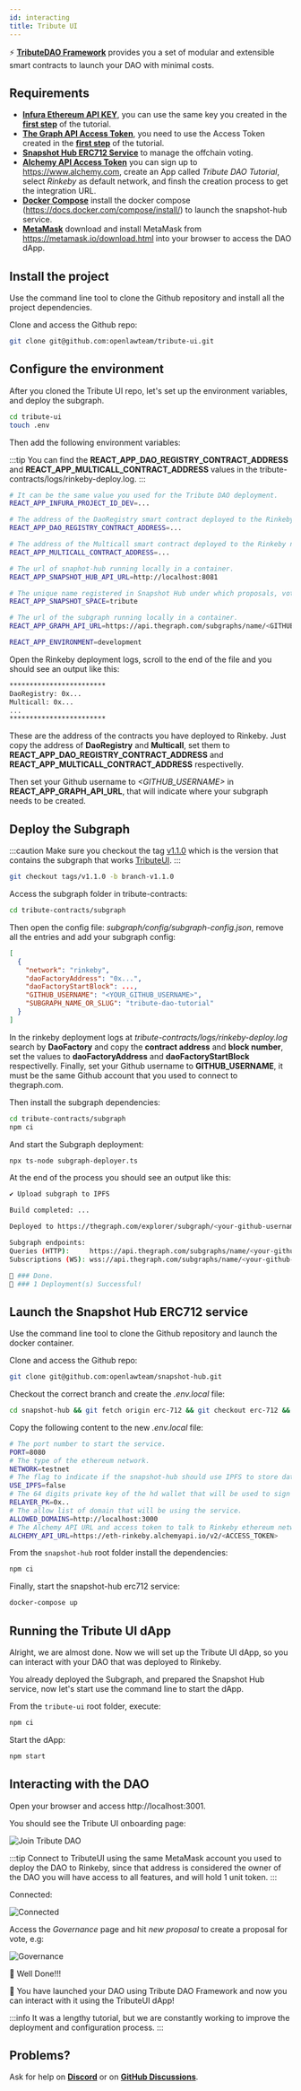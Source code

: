 ```yaml
---
id: interacting
title: Tribute UI
---
```


⚡️ **[TributeDAO Framework](https://github.com/openlawteam/tribute-contracts)** provides you a set of modular and extensible smart contracts to launch your DAO with minimal costs.

## Requirements

- **[Infura Ethereum API KEY](https://infura.io/product/ethereum)**, you can use the same key you created in the **[first step](/docs/tutorial/dao/configuration#requirements)** of the tutorial.
- **[The Graph API Access Token](https://thegraph.com/)**, you need to use the Access Token created in the **[first step](/docs/tutorial/dao/configuration#requirements)** of the tutorial.
- **[Snapshot Hub ERC712 Service](https://github.com/openlawteam/snapshot-hub/tree/erc-712)** to manage the offchain voting.
- **[Alchemy API Access Token](https://www.alchemy.com/)** you can sign up to https://www.alchemy.com, create an App called _Tribute DAO Tutorial_, select _Rinkeby_ as default network, and finsh the creation process to get the integration URL.
- **[Docker Compose](https://docs.docker.com/compose/install/)** install the docker compose (https://docs.docker.com/compose/install/) to launch the snapshot-hub service.
- **[MetaMask](https://metamask.io/download.html)** download and install MetaMask from https://metamask.io/download.html into your browser to access the DAO dApp.

## Install the project

Use the command line tool to clone the Github repository and install all the project dependencies.

Clone and access the Github repo:

```bash
git clone git@github.com:openlawteam/tribute-ui.git
```

## Configure the environment

After you cloned the Tribute UI repo, let's set up the environment variables, and deploy the subgraph.

```bash
cd tribute-ui
touch .env
```

Then add the following environment variables:

:::tip
You can find the **REACT_APP_DAO_REGISTRY_CONTRACT_ADDRESS** and **REACT_APP_MULTICALL_CONTRACT_ADDRESS** values in the tribute-contracts/logs/rinkeby-deploy.log.
:::

```bash
# It can be the same value you used for the Tribute DAO deployment.
REACT_APP_INFURA_PROJECT_ID_DEV=...

# The address of the DaoRegistry smart contract deployed to the Rinkeby network.
REACT_APP_DAO_REGISTRY_CONTRACT_ADDRESS=...

# The address of the Multicall smart contract deployed to the Rinkeby network.
REACT_APP_MULTICALL_CONTRACT_ADDRESS=...

# The url of snaphot-hub running locally in a container.
REACT_APP_SNAPSHOT_HUB_API_URL=http://localhost:8081

# The unique name registered in Snapshot Hub under which proposals, votes, etc. will be stored.
REACT_APP_SNAPSHOT_SPACE=tribute

# The url of the subgraph running locally in a container.
REACT_APP_GRAPH_API_URL=https://api.thegraph.com/subgraphs/name/<GITHUB_USERNAME>/tribute-dao-tutorial

REACT_APP_ENVIRONMENT=development
```

Open the Rinkeby deployment logs, scroll to the end of the file and you should see an output like this:

```bash
************************
DaoRegistry: 0x...
Multicall: 0x...
...
************************
```

These are the address of the contracts you have deployed to Rinkeby. Just copy the address of **DaoRegistry** and **Multicall**, set them to **REACT_APP_DAO_REGISTRY_CONTRACT_ADDRESS** and **REACT_APP_MULTICALL_CONTRACT_ADDRESS** respectivelly.

Then set your Github username to _<GITHUB_USERNAME>_ in **REACT_APP_GRAPH_API_URL**, that will indicate where your subgraph needs to be created.

## Deploy the Subgraph

:::caution
Make sure you checkout the tag [v1.1.0](https://github.com/openlawteam/tribute-contracts/releases/tag/v1.1.0) which is the version that contains the subgraph that works [TributeUI](https://github.com/openlawteam/tribute-ui).
:::

```bash
git checkout tags/v1.1.0 -b branch-v1.1.0
```

Access the subgraph folder in tribute-contracts:

```bash
cd tribute-contracts/subgraph
```

Then open the config file: _subgraph/config/subgraph-config.json_, remove all the entries and add your subgraph config:

```json
[
  {
    "network": "rinkeby",
    "daoFactoryAddress": "0x...",
    "daoFactoryStartBlock": ...,
    "GITHUB_USERNAME": "<YOUR_GITHUB_USERNAME>",
    "SUBGRAPH_NAME_OR_SLUG": "tribute-dao-tutorial"
  }
]
```

In the rinkeby deployment logs at _tribute-contracts/logs/rinkeby-deploy.log_ search by **DaoFactory** and copy the **contract address** and **block number**, set the values to **daoFactoryAddress** and **daoFactoryStartBlock** respectivelly. Finally, set your Github username to **GITHUB_USERNAME**, it must be the same Github account that you used to connect to thegraph.com.

Then install the subgraph dependencies:

```bash
cd tribute-contracts/subgraph
npm ci
```

And start the Subgraph deployment:

```bash
npx ts-node subgraph-deployer.ts
```

At the end of the process you should see an output like this:

```bash
✔ Upload subgraph to IPFS

Build completed: ...

Deployed to https://thegraph.com/explorer/subgraph/<your-github-username>/tribute-dao-tutorial

Subgraph endpoints:
Queries (HTTP):     https://api.thegraph.com/subgraphs/name/<your-github-username>/tribute-dao-tutorial
Subscriptions (WS): wss://api.thegraph.com/subgraphs/name/<your-github-username>/tribute-dao-tutorial

👏 ### Done.
🎉 ### 1 Deployment(s) Successful!
```

## Launch the Snapshot Hub ERC712 service

Use the command line tool to clone the Github repository and launch the docker container.

Clone and access the Github repo:

```bash
git clone git@github.com:openlawteam/snapshot-hub.git
```

Checkout the correct branch and create the _.env.local_ file:

```bash
cd snapshot-hub && git fetch origin erc-712 && git checkout erc-712 && touch .env.local
```

Copy the following content to the new _.env.local_ file:

```bash
# The port number to start the service.
PORT=8080
# The type of the ethereum network.
NETWORK=testnet
# The flag to indicate if the snapshot-hub should use IPFS to store data.
USE_IPFS=false
# The 64 digits private key of the hd wallet that will be used to sign messages.
RELAYER_PK=0x..
# The allow list of domain that will be using the service.
ALLOWED_DOMAINS=http://localhost:3000
# The Alchemy API URL and access token to talk to Rinkeby ethereum network.
ALCHEMY_API_URL=https://eth-rinkeby.alchemyapi.io/v2/<ACCESS_TOKEN>
```

From the `snapshot-hub` root folder install the dependencies:

```bash
npm ci
```

Finally, start the snapshot-hub erc712 service:

```bash
docker-compose up
```

## Running the Tribute UI dApp

Alright, we are almost done. Now we will set up the Tribute UI dApp, so you can interact with your DAO that was deployed to Rinkeby.

You already deployed the Subgraph, and prepared the Snapshot Hub service, now let's start use the command line to start the dApp.

From the `tribute-ui` root folder, execute:

```bash
npm ci
```

Start the dApp:

```bash
npm start
```

## Interacting with the DAO

Open your browser and access http://localhost:3001.

You should see the Tribute UI onboarding page:

![Join Tribute DAO](/img/tutorial/dao-tutorial/join.png)

:::tip
Connect to TributeUI using the same MetaMask account you used to deploy the DAO to Rinkeby, since that address is considered the owner of the DAO you will have access to all features, and will hold 1 unit token.
:::

Connected:

![Connected](/img/tutorial/dao-tutorial/connected.png)

Access the _Governance_ page and hit _new proposal_ to create a proposal for vote, e.g:

![Governance](/img/tutorial/dao-tutorial/governance.png)

👏 Well Done!!!

🎉 You have launched your DAO using Tribute DAO Framework and now you can interact with it using the TributeUI dApp!

:::info
It was a lengthy tutorial, but we are constantly working to improve the deployment and configuration process.
:::

## Problems?

Ask for help on **[Discord](https://discord.gg/xXMA2DYqNf)** or on **[GitHub Discussions](https://github.com/openlawteam/tribute-contracts/discussions/new)**.
